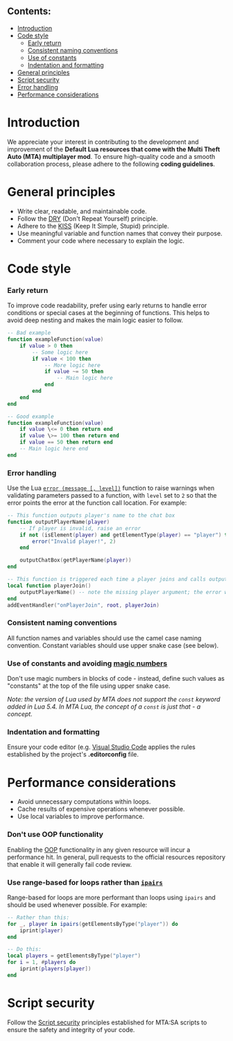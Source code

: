 ## Contents:
- [Introduction](#introduction)
- [Code style](#code-style)
    - [Early return](#early-return)
    - [Consistent naming conventions](#consistent-naming-conventions)
    - [Use of constants](#use-of-constants)
    - [Indentation and formatting](#indentation-and-formatting)
- [General principles](#general-principles)
- [Script security](#script-security)
- [Error handling](#error-handling)
- [Performance considerations](#performance-considerations)

# Introduction

We appreciate your interest in contributing to the development and
improvement of the **Default Lua resources that come with the Multi
Theft Auto (MTA) multiplayer mod**. To ensure high-quality code and a
smooth collaboration process, please adhere to the following **coding
guidelines**.

# General principles

-   Write clear, readable, and maintainable code.
-   Follow the [DRY](https://en.wikipedia.org/wiki/Don%27t_repeat_yourself)
    (Don't Repeat Yourself) principle.
-   Adhere to the [KISS](https://en.wikipedia.org/wiki/KISS_principle)
    (Keep It Simple, Stupid) principle.
-   Use meaningful variable and function names that convey their purpose.
-   Comment your code where necessary to explain the logic.

# Code style

### Early return

To improve code readability, prefer using early returns to handle error
conditions or special cases at the beginning of functions. This helps to
avoid deep nesting and makes the main logic easier to follow.

```lua
-- Bad example 
function exampleFunction(value) 
    if value > 0 then 
        -- Some logic here 
        if value < 100 then 
            -- More logic here 
            if value ~= 50 then 
                -- Main logic here 
            end 
        end 
    end 
end 

-- Good example 
function exampleFunction(value) 
    if value \<= 0 then return end 
    if value \>= 100 then return end 
    if value == 50 then return end 
    -- Main logic here end 
end
```

### Error handling

Use the Lua [`error (message [, level])`](https://www.lua.org/manual/5.1/manual.html#pdf-error) function to raise warnings when validating parameters passed to a function, with `level` set to `2` so that the error points the error at the function call location. For example:

```lua
-- This function outputs player's name to the chat box
function outputPlayerName(player)
    -- If player is invalid, raise an error
    if not (isElement(player) and getElementType(player) == "player") then
        error("Invalid player!", 2)
    end

    outputChatBox(getPlayerName(player))
end

-- This function is triggered each time a player joins and calls outputPlayerName
local function playerJoin()
    outputPlayerName() -- note the missing player argument; the error will point to this line
end
addEventHandler("onPlayerJoin", root, playerJoin)
```

### Consistent naming conventions

All function names and variables should use the camel case naming convention. Constant variables should use upper snake case (see below).

### Use of constants and avoiding [magic numbers](https://en.wikipedia.org/wiki/Magic_number_(programming))

Don't use magic numbers in blocks of code - instead, define such values as "constants" at the top of the file using upper snake case.

*Note: the version of Lua used by MTA does not support the `const` keyword added in Lua 5.4. In MTA Lua, the concept of a `const` is just that - a concept.*


### Indentation and formatting

Ensure your code editor (e.g. [Visual Studio Code](https://code.visualstudio.com/) 
applies the rules established by the project's **.editorconfig** file.

# Performance considerations

-   Avoid unnecessary computations within loops.
-   Cache results of expensive operations whenever possible.
-   Use local variables to improve performance.

### Don't use OOP functionality

Enabling the [OOP](https://wiki.multitheftauto.com/wiki/OOP) functionality in any given resource will incur a performance hit. In general, pull requests to the official resources repository that enable it will generally fail code review.

### Use range-based for loops rather than [`ipairs`](https://www.lua.org/manual/5.1/manual.html#pdf-ipairs)

Range-based for loops are more performant than loops using `ipairs` and should be used whenever possible. For example:

```lua
-- Rather than this:
for _, player in ipairs(getElementsByType("player")) do
    iprint(player)
end

-- Do this:
local players = getElementsByType("player")
for i = 1, #players do
    iprint(players[player])
end
```

# Script security

Follow the [Script security](https://wiki.multitheftauto.com/wiki/Script_security) 
principles established for MTA:SA scripts to ensure the safety and integrity of your code.



